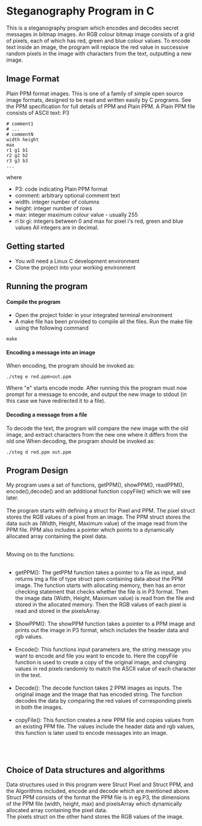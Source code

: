# Steganography Program in C
This is a steganography program which encodes and decodes secret messages in bitmap images. An RGB colour bitmap image consists of a grid of pixels, each of which has red, green and blue colour values. To encode text inside an image, the program will replace the red value in successive random pixels in the image with characters from the text, outputting a new image.

## Image Format
Plain PPM format images. This is one of a family of simple open source image formats, designed to be read and written easily by C programs. See the PPM specification for full details of PPM and Plain PPM.
A Plain PPM file consists of ASCII text:
P3
```
# comment1
# ...
# commentN
width height
max
r1 g1 b1
r2 g2 b2
r3 g3 b3
...
```
where
- P3: code indicating Plain PPM format
- comment: arbitrary optional comment text
- width: integer number of columns
- height:  integer number of rows
- max: integer maximum colour value - usually 255
- ri bi gi: integers between 0 and max for pixel i's red, green and blue values
All integers are in decimal.

## Getting started
- You will need a Linux C development environment
- Clone the project into your working environment 

## Running the program
#### Compile the program
- Open the project folder in your integrated terminal environment 
- A make file has been provided to compile all the files. Run the make file using the following command
```
make
```
#### Encoding a message into an image
When encoding, the program should be invoked as:
```
./steg e red.ppm>out.ppm 
```
Where "e" starts encode mode. After running this the program must now prompt for a message to encode, and output the new image to stdout (in this case we have redirected it to a file).

#### Decoding a message from a file
To decode the text, the program will compare the new image with the old image, and extract characters from the new one where it differs from the old one
When decoding, the program should be invoked as:
```
./steg d red.ppm out.ppm 
```

## Program Design
My program uses a set of functions, getPPM(), showPPM(), readPPM(), encode(),decode() and an additional function copyFile() which we will see later.
<br><br>
The program starts with defining a struct for Pixel and PPM. The pixel struct stores the RGB values of a pixel from an image. The PPM struct stores the data such as (Width, Height, Maximum value) of the image read from the PPM file. PPM also includes a pointer which points to a dynamically allocated array containing the pixel data. <br><br>

Moving on to the functions: <br><br>
- getPPM(): The getPPM function takes a pointer to a file as input, and returns img a file of type struct ppm containing data about the PPM image. The function starts with allocating memory, then has an error checking statement that checks whether the file is in P3 format. Then the image data (Width, Height, Maximum value) is read from the file and stored in the allocated memory. Then the RGB values of each pixel is read and stored in the pixelsArray. 
<br><br>
- ShowPPM(): The showPPM function takes a pointer to a PPM image and prints out the image in P3 format, which includes the header data and rgb values.
<br><br>
- Encode(): This functions input parameters are, the string message you want to encode and file you want to encode to. Here the copyFile function is used to create a copy of the original image, and changing values in red pixels randomly to match the ASCII value of each character in the text.
<br><br>
- Decode(): The decode function takes 2 PPM images as inputs. The original image and the image that has encoded string. The function decodes the data by comparing the red values of corresponding pixels in both the images.
<br><br>
- copyFile(): This function creates a new PPM file and copies values from an existing PPM file. The values include the header data and rgb values, this function is later used to encode messages into an image.
 </p>
 <br><br>
 
## Choice of Data structures and algorithms
<p>Data structures used in this program were Struct Pixel and Struct PPM, and the Algorithms included, encode and decode which are mentioned above.
Struct PPM consists of the format the PPM file is in eg.P3, the dimensions of the PPM file (width, height, max) and pixelsArray which dynamically allocated array containing the pixel data. <br>
The pixels struct on the other hand stores the RGB values of the image.</p>

















